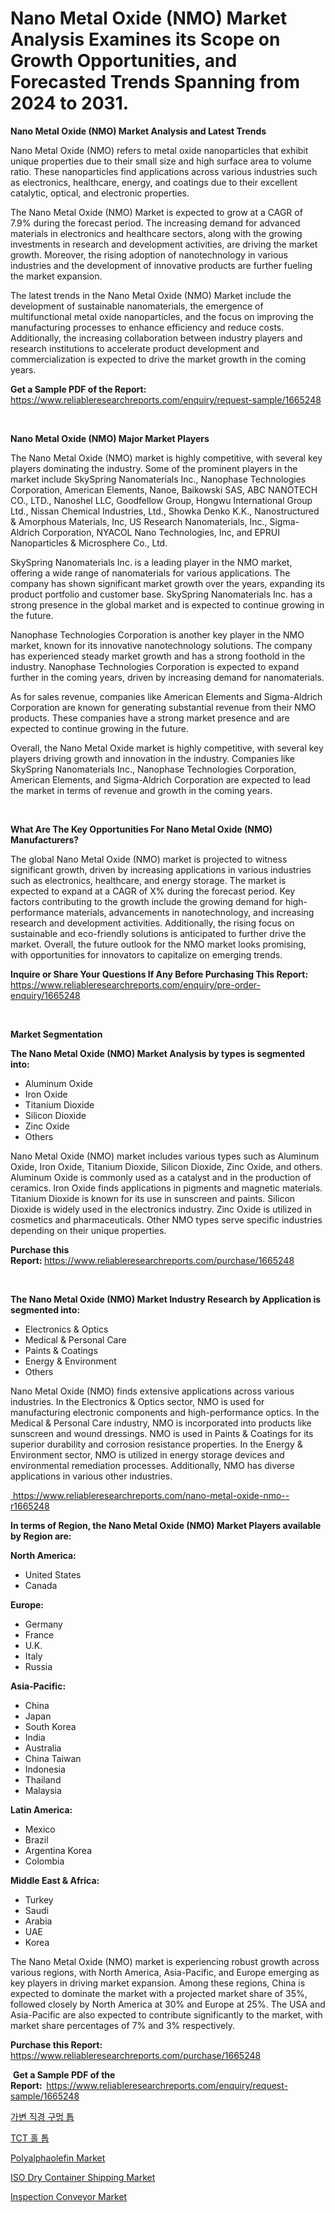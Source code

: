 <p><h1>Nano Metal Oxide (NMO) Market Analysis Examines its Scope on Growth Opportunities, and Forecasted Trends Spanning from 2024 to 2031.</h1></p><p><strong>Nano Metal Oxide (NMO) Market Analysis and Latest Trends</strong></p>
<p><p>Nano Metal Oxide (NMO) refers to metal oxide nanoparticles that exhibit unique properties due to their small size and high surface area to volume ratio. These nanoparticles find applications across various industries such as electronics, healthcare, energy, and coatings due to their excellent catalytic, optical, and electronic properties.</p><p>The Nano Metal Oxide (NMO) Market is expected to grow at a CAGR of 7.9% during the forecast period. The increasing demand for advanced materials in electronics and healthcare sectors, along with the growing investments in research and development activities, are driving the market growth. Moreover, the rising adoption of nanotechnology in various industries and the development of innovative products are further fueling the market expansion.</p><p>The latest trends in the Nano Metal Oxide (NMO) Market include the development of sustainable nanomaterials, the emergence of multifunctional metal oxide nanoparticles, and the focus on improving the manufacturing processes to enhance efficiency and reduce costs. Additionally, the increasing collaboration between industry players and research institutions to accelerate product development and commercialization is expected to drive the market growth in the coming years.</p></p>
<p><strong>Get a Sample PDF of the Report:&nbsp;</strong> <a href="https://www.reliableresearchreports.com/enquiry/request-sample/1665248">https://www.reliableresearchreports.com/enquiry/request-sample/1665248</a></p>
<p>&nbsp;</p>
<p><strong>Nano Metal Oxide (NMO) Major Market Players</strong></p>
<p><p>The Nano Metal Oxide (NMO) market is highly competitive, with several key players dominating the industry. Some of the prominent players in the market include SkySpring Nanomaterials Inc., Nanophase Technologies Corporation, American Elements, Nanoe, Baikowski SAS, ABC NANOTECH CO., LTD., Nanoshel LLC, Goodfellow Group, Hongwu International Group Ltd., Nissan Chemical Industries, Ltd., Showka Denko K.K., Nanostructured & Amorphous Materials, Inc, US Research Nanomaterials, Inc., Sigma-Aldrich Corporation, NYACOL Nano Technologies, Inc, and EPRUI Nanoparticles & Microsphere Co., Ltd.</p><p>SkySpring Nanomaterials Inc. is a leading player in the NMO market, offering a wide range of nanomaterials for various applications. The company has shown significant market growth over the years, expanding its product portfolio and customer base. SkySpring Nanomaterials Inc. has a strong presence in the global market and is expected to continue growing in the future.</p><p>Nanophase Technologies Corporation is another key player in the NMO market, known for its innovative nanotechnology solutions. The company has experienced steady market growth and has a strong foothold in the industry. Nanophase Technologies Corporation is expected to expand further in the coming years, driven by increasing demand for nanomaterials.</p><p>As for sales revenue, companies like American Elements and Sigma-Aldrich Corporation are known for generating substantial revenue from their NMO products. These companies have a strong market presence and are expected to continue growing in the future.</p><p>Overall, the Nano Metal Oxide market is highly competitive, with several key players driving growth and innovation in the industry. Companies like SkySpring Nanomaterials Inc., Nanophase Technologies Corporation, American Elements, and Sigma-Aldrich Corporation are expected to lead the market in terms of revenue and growth in the coming years.</p></p>
<p>&nbsp;</p>
<p><strong>What Are The Key Opportunities For Nano Metal Oxide (NMO) Manufacturers?</strong></p>
<p><p>The global Nano Metal Oxide (NMO) market is projected to witness significant growth, driven by increasing applications in various industries such as electronics, healthcare, and energy storage. The market is expected to expand at a CAGR of X% during the forecast period. Key factors contributing to the growth include the growing demand for high-performance materials, advancements in nanotechnology, and increasing research and development activities. Additionally, the rising focus on sustainable and eco-friendly solutions is anticipated to further drive the market. Overall, the future outlook for the NMO market looks promising, with opportunities for innovators to capitalize on emerging trends.</p></p>
<p><strong>Inquire or Share Your Questions If Any Before Purchasing This Report:</strong> <a href="https://www.reliableresearchreports.com/enquiry/pre-order-enquiry/1665248">https://www.reliableresearchreports.com/enquiry/pre-order-enquiry/1665248</a></p>
<p>&nbsp;</p>
<p><strong>Market Segmentation</strong></p>
<p><strong>The Nano Metal Oxide (NMO) Market Analysis by types is segmented into:</strong></p>
<p><ul><li>Aluminum Oxide</li><li>Iron Oxide</li><li>Titanium Dioxide</li><li>Silicon Dioxide</li><li>Zinc Oxide</li><li>Others</li></ul></p>
<p><p>Nano Metal Oxide (NMO) market includes various types such as Aluminum Oxide, Iron Oxide, Titanium Dioxide, Silicon Dioxide, Zinc Oxide, and others. Aluminum Oxide is commonly used as a catalyst and in the production of ceramics. Iron Oxide finds applications in pigments and magnetic materials. Titanium Dioxide is known for its use in sunscreen and paints. Silicon Dioxide is widely used in the electronics industry. Zinc Oxide is utilized in cosmetics and pharmaceuticals. Other NMO types serve specific industries depending on their unique properties.</p></p>
<p><strong>Purchase this Report:&nbsp;</strong><a href="https://www.reliableresearchreports.com/purchase/1665248">https://www.reliableresearchreports.com/purchase/1665248</a></p>
<p>&nbsp;</p>
<p><strong>The Nano Metal Oxide (NMO) Market Industry Research by Application is segmented into:</strong></p>
<p><ul><li>Electronics & Optics</li><li>Medical & Personal Care</li><li>Paints & Coatings</li><li>Energy & Environment</li><li>Others</li></ul></p>
<p><p>Nano Metal Oxide (NMO) finds extensive applications across various industries. In the Electronics & Optics sector, NMO is used for manufacturing electronic components and high-performance optics. In the Medical & Personal Care industry, NMO is incorporated into products like sunscreen and wound dressings. NMO is used in Paints & Coatings for its superior durability and corrosion resistance properties. In the Energy & Environment sector, NMO is utilized in energy storage devices and environmental remediation processes. Additionally, NMO has diverse applications in various other industries.</p></p>
<p><a href="https://www.reliableresearchreports.com/nano-metal-oxide-nmo--r1665248">&nbsp;https://www.reliableresearchreports.com/nano-metal-oxide-nmo--r1665248</a></p>
<p><strong>In terms of Region, the Nano Metal Oxide (NMO) Market Players available by Region are:</strong></p>
<p>
    <p> <strong> North America: </strong>
        <ul>
            <li>United States</li>
            <li>Canada</li>
        </ul>
        </p> 
    <p> <strong> Europe: </strong>
        <ul>
            <li>Germany</li>
            <li>France</li>
            <li>U.K.</li>
            <li>Italy</li>
            <li>Russia</li>
        </ul>
        </p> 
    <p> <strong> Asia-Pacific: </strong>
        <ul>
            <li>China</li>
            <li>Japan</li>
            <li>South Korea</li>
            <li>India</li>
            <li>Australia</li>
            <li>China Taiwan</li>
            <li>Indonesia</li>
            <li>Thailand</li>
            <li>Malaysia</li>
        </ul>
        </p> 
    <p> <strong> Latin America: </strong>
        <ul>
            <li>Mexico</li>
            <li>Brazil</li>
            <li>Argentina Korea</li>
            <li>Colombia</li>
        </ul>
        </p> 
    <p> <strong> Middle East & Africa: </strong>
        <ul>
            <li>Turkey</li>
            <li>Saudi</li>
            <li>Arabia</li>
            <li>UAE</li>
            <li>Korea</li>
        </ul>
    </p>
    </p>
<p><p>The Nano Metal Oxide (NMO) market is experiencing robust growth across various regions, with North America, Asia-Pacific, and Europe emerging as key players in driving market expansion. Among these regions, China is expected to dominate the market with a projected market share of 35%, followed closely by North America at 30% and Europe at 25%. The USA and Asia-Pacific are also expected to contribute significantly to the market, with market share percentages of 7% and 3% respectively.</p></p>
<p><strong>Purchase this Report: </strong><a href="https://www.reliableresearchreports.com/purchase/1665248">https://www.reliableresearchreports.com/purchase/1665248</a></p>
<p>&nbsp;<strong>Get a Sample PDF of the Report:&nbsp;&nbsp;</strong><a href="https://www.reliableresearchreports.com/enquiry/request-sample/1665248">https://www.reliableresearchreports.com/enquiry/request-sample/1665248</a></p>
<p><strong></strong></p>
<p><p><a href="https://github.com/Tristiarton768456/Market-Research-Report-List-1/blob/main/502239736742.md">가변 직경 구멍 톱</a></p><p><a href="https://github.com/novabrown3/Market-Research-Report-List-1/blob/main/582825436743.md">TCT 홀 톱</a></p><p><a href="https://issuu.com/reportprime-2/docs/polyalphaolefin-market-size-2030.pptx">Polyalphaolefin Market</a></p><p><a href="https://github.com/mauripalmi/Market-Research-Report-List-3/blob/main/iso-dry-container-shipping-market.md">ISO Dry Container Shipping Market</a></p><p><a href="https://www.linkedin.com/pulse/inspection-conveyor-market-report-reveals-latest-trends-urakc?trackingId=U3Gs5BgS470dSsin8aL4RQ%3D%3D">Inspection Conveyor Market</a></p></p>